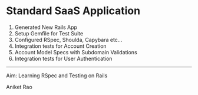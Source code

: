 Standard SaaS Application
======

1. Generated New Rails App
2. Setup Gemfile for Test Suite
3. Configured RSpec, Shoulda, Capybara etc...
4. Integration tests for Account Creation
5. Account Model Specs with Subdomain Validations
6. Integration tests for User Authentication

___
Aim: Learning RSpec and Testing on Rails

Aniket Rao
